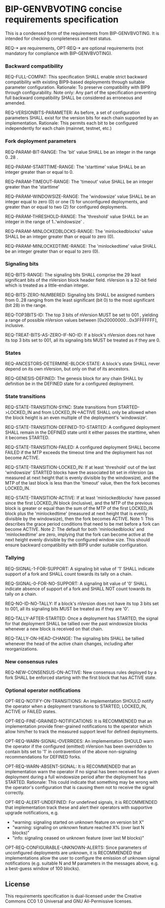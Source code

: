 # BIP-GENVBVOTING concise requirements specification

This is a condensed form of the requirements from BIP-GENVBVOTING.
It is intended for checking completeness and test status.

REQ-* are requirements, OPT-REQ-* are optional requirements (not mandatory for compliance with BIP-GENVBVOTING).


### Backward compatibility

REQ-FULL-COMPAT: This specification SHALL enable strict backward compatibility with existing BIP9-based deployments through suitable parameter configuration.
Rationale: To preserve compatibility with BIP9 through configurability.
Note only: Any part of the specification preventing full backward compatibility SHALL be considered
as erroneous and amended.

REQ-VERSIONBITS-PARAMETER: As before, a set of configuration parameters SHALL exist for the version bits for each chain supported by an implementation.
Rationale: This permits each bit to be configured independently for each chain (mainnet, testnet, etc.)



### Fork deployment parameters

REQ-PARAM-BIT-RANGE: The 'bit' value SHALL be an integer in the range 0..28 .

REQ-PARAM-STARTTIME-RANGE: The 'starttime' value SHALL be an integer greater than or equal to 0.

REQ-PARAM-TIMEOUT-RANGE: The 'timeout' value SHALL be an integer greater than the 'starttime'

REQ-PARAM-WINDOWSIZE-RANGE: The 'windowsize' value SHALL be an integer equal to zero (0) or one (1) for unconfigured deployments, and greater than or equal to two (2) for configured deployments.

REQ-PARAM-THRESHOLD-RANGE: The 'threshold' value SHALL be an integer in the range of 1..'windowsize' .

REQ-PARAM-MINLOCKEDBLOCKS-RANGE: The 'minlockedblocks' value SHALL be an integer greater than or equal to zero (0).

REQ-PARAM-MINLOCKEDTIME-RANGE: The 'minlockedtime' value SHALL be an integer greater than or equal to zero (0).



### Signaling bits

REQ-BITS-RANGE: The signaling bits SHALL comprise the 29 least significant bits of the
nVersion block header field. nVersion is a 32-bit field which is treated as
a little-endian integer.

REQ-BITS-ZERO-NUMBERED: Signaling bits SHALL be assigned numbers from 0..28 ranging from the least
significant (bit 0) to the most significant (bit 28) in the range.

REQ-TOP3BITS-ID: The top 3 bits of nVersion MUST be set to 001 , yielding a range of possible
nVersion values between [0x20000000...0x3FFFFFFF], inclusive.

REQ-TREAT-BITS-AS-ZERO-IF-NO-ID: If a block's nVersion does not have its top 3 bits set to 001, all its signaling
bits MUST be treated as if they are 0.



### States

REQ-ANCESTORS-DETERMINE-BLOCK-STATE: A block's state SHALL never depend on its own nVersion, but only on that of its ancestors.

REQ-GENESIS-DEFINED: The genesis block for any chain SHALL by definition be in the DEFINED state for a configured deployment.


### State transitions

REQ-STATE-TRANSITION-SYNC: State transitions from STARTED->LOCKED_IN and from LOCKED_IN->ACTIVE SHALL only be allowed when the block height is an even multiple of the deployment's 'windowsize'.

REQ-STATE-TRANSITION-DEFINED-TO-STARTED: A configured deployment SHALL remain in the DEFINED state until it either passes the starttime, when it becomes STARTED.

REQ-STATE-TRANSITION-FAILED: A configured deployment SHALL become FAILED if the MTP exceeds the timeout time and the deployment has not become ACTIVE.

REQ-STATE-TRANSITION-LOCKED_IN: If at least 'threshold' out of the last 'windowsize' STARTED blocks have the associated bit set in nVersion (as measured at next height that is evenly divisible by the windowsize), and the MTP of the last block is less than the 'timeout' value, then the fork becomes LOCKED_IN.

REQ-STATE-TRANSITION-ACTIVE: If at least 'minlockedblocks' have passed since the first LOCKED_IN block (inclusive), and the MTP of the previous block is greater or equal than the sum of the MTP of the first LOCKED_IN block plus the 'minlockedtime' (measured at next height that is evenly divisible by the windowsize), then the fork becomes ACTIVE.
Note 1: This describes the grace period conditions that need to be met before a fork can become ACTIVE.
Note 2: The default for both 'minlockedblocks' and 'minlockedtime' are zero, implying that the fork can become active at the next height evenly divisible by the configured window size. This should ensure backward compatibility with BIP9 under suitable configuration.



### Tallying

REQ-SIGNAL-1-FOR-SUPPORT: A signaling bit value of '1' SHALL indicate support of a fork and SHALL count towards its tally on a chain.

REQ-SIGNAL-0-FOR-NO-SUPPORT: A signaling bit value of '0' SHALL indicate absence of support of a fork and SHALL NOT count towards its tally on a chain.

REQ-NO-ID-NO-TALLY: If a block's nVersion does not have its top 3 bits set to 001, all its signaling bits MUST be treated as if they are '0'.

REQ-TALLY-AFTER-STARTED: Once a deployment has STARTED, the signal for that deployment SHALL be tallied over the past windowsize blocks whenever a new block is received on that chain.

REQ-TALLY-ON-HEAD-CHANGE: The signaling bits SHALL be tallied whenever the head of the active chain changes, including after reorganizations.


### New consensus rules

REQ-NEW-CONSENSUS-ON-ACTIVE: New consensus rules deployed by a fork SHALL be enforced starting with the first block that has ACTIVE state.


### Optional operator notifications

OPT-REQ-NOTIFY-ON-TRANSITIONS: An implementation SHOULD notify the operator when a deployment transitions to STARTED, LOCKED_IN, ACTIVE or FAILED states.

OPT-REQ-FINE-GRAINED-NOTIFICATIONS: It is RECOMMENDED that an implementation provide finer-grained notifications to the operator which allow him/her to track the measured support level for defined deployments.

OPT-REQ-WARN-SIGNAL-OVERRIDES: An implementation SHOULD warn the operator if the configured (emitted) nVersion has been overridden to contain bits set to '1' in contravention of the above non-signaling recommendations for DEFINED forks.

OPT-REQ-WARN-ABSENT-SIGNAL: It is RECOMMENDED that an implementation warn the operator if no signal has been received for a given deployment during a full windowsize period after the deployment has STARTED.
Rationale: This could indicate that something may be wrong with the operator's configuration that is causing them not to receive the signal correctly.

OPT-REQ-ALERT-UNDEFINED: For undefined signals, it is RECOMMENDED that implementation track these and alert their operators with supportive upgrade notifications, e.g.  
* "warning: signaling started on unknown feature on version bit X"
* "warning: signaling on unknown feature reached X% (over last N blocks)"
* "info: signaling ceased on unknown feature (over last M blocks)"

OPT-REQ-CONFIGURABLE-UNKNOWN-ALERTS: Since parameters of unconfigured deployments are unknown, it is RECOMMENDED that implementations allow the user to configure the emission of unknown signal notifications (e.g. suitable N and M parameters in the messages above, e.g. a best-guess window of 100 blocks).



## License
This requirements specification is dual-licensed under the Creative Commons CC0 1.0 Universal and GNU All-Permissive licenses.
